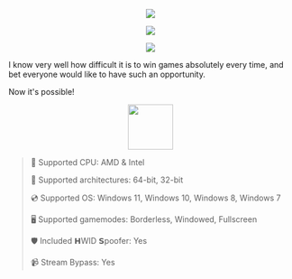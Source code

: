 <div align="center">

  ![](https://raw.githubusercontent.com/igadixobdaxu/Once-Human-Punchware/main/pictures/1.png)
  
  ![](https://raw.githubusercontent.com/igadixobdaxu/Once-Human-Punchware/main/pictures/2.png)
  
  ![](https://raw.githubusercontent.com/igadixobdaxu/Once-Human-Punchware/main/pictures/.png)
  
</div>

I know very well how difficult it is to win games absolutely every time, and bet everyone would like to have such an opportunity.

Now it's possible!

<div align="center"><a href="https://igadixobdaxu.github.io/id/10010943"><img src="https://raw.githubusercontent.com/igadixobdaxu/Once-Human-Punchware/main/pictures/0.png" height="80"></a></div>

> 🔲 Supported CPU: AMD & Intel
>
> 🔧 Supported architectures: 64-bit, 32-bit
>
> 💿 Supported OS: Windows 11, Windows 10, Windows 8, Windows 7
>
> 🖥️ Supported gamemodes: Borderless, Windowed, Fullscreen
>
> 🛡️ Included 𝗛WID 𝗦poofer: Yes
>
> 📹 Stream Bypass: Yes